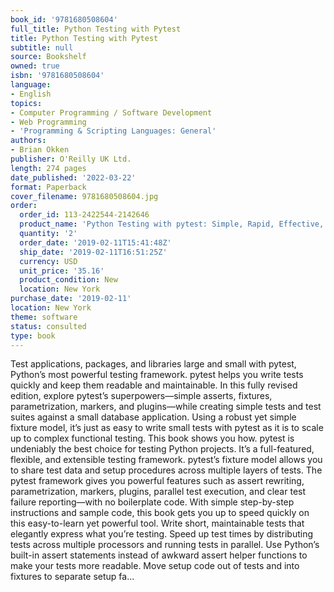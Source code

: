 ```yaml
---
book_id: '9781680508604'
full_title: Python Testing with Pytest
title: Python Testing with Pytest
subtitle: null
source: Bookshelf
owned: true
isbn: '9781680508604'
language:
- English
topics:
- Computer Programming / Software Development
- Web Programming
- 'Programming & Scripting Languages: General'
authors:
- Brian Okken
publisher: O'Reilly UK Ltd.
length: 274 pages
date_published: '2022-03-22'
format: Paperback
cover_filename: 9781680508604.jpg
order:
  order_id: 113-2422544-2142646
  product_name: 'Python Testing with pytest: Simple, Rapid, Effective, and Scalable'
  quantity: '2'
  order_date: '2019-02-11T15:41:48Z'
  ship_date: '2019-02-11T16:51:25Z'
  currency: USD
  unit_price: '35.16'
  product_condition: New
  location: New York
purchase_date: '2019-02-11'
location: New York
theme: software
status: consulted
type: book
---
```

Test applications, packages, and libraries large and small with pytest, Python’s most powerful testing framework. pytest helps you write tests quickly and keep them readable and maintainable. In this fully revised edition, explore pytest’s superpowers—simple asserts, fixtures, parametrization, markers, and plugins—while creating simple tests and test suites against a small database application. Using a robust yet simple fixture model, it’s just as easy to write small tests with pytest as it is to scale up to complex functional testing. This book shows you how.
pytest is undeniably the best choice for testing Python projects. It’s a full-featured, flexible, and extensible testing framework. pytest’s fixture model allows you to share test data and setup procedures across multiple layers of tests. The pytest framework gives you powerful features such as assert rewriting, parametrization, markers, plugins, parallel test execution, and clear test failure reporting—with no boilerplate code.
With simple step-by-step instructions and sample code, this book gets you up to speed quickly on this easy-to-learn yet powerful tool. Write short, maintainable tests that elegantly express what you’re testing. Speed up test times by distributing tests across multiple processors and running tests in parallel. Use Python’s built-in assert statements instead of awkward assert helper functions to make your tests more readable. Move setup code out of tests and into fixtures to separate setup fa...
